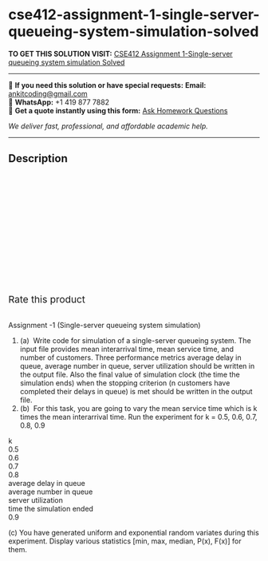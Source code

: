 # cse412-assignment-1-single-server-queueing-system-simulation-solved
**TO GET THIS SOLUTION VISIT:** [CSE412 Assignment 1-Single-server queueing system simulation Solved](https://www.ankitcodinghub.com/product/cse412-assignment-1-single-server-queueing-system-simulation-solved/)


---

📩 **If you need this solution or have special requests:** **Email:** ankitcoding@gmail.com  
📱 **WhatsApp:** +1 419 877 7882  
📄 **Get a quote instantly using this form:** [Ask Homework Questions](https://www.ankitcodinghub.com/services/ask-homework-questions/)

*We deliver fast, professional, and affordable academic help.*

---

<h2>Description</h2>



<div class="kk-star-ratings kksr-auto kksr-align-center kksr-valign-top" data-payload="{&quot;align&quot;:&quot;center&quot;,&quot;id&quot;:&quot;97489&quot;,&quot;slug&quot;:&quot;default&quot;,&quot;valign&quot;:&quot;top&quot;,&quot;ignore&quot;:&quot;&quot;,&quot;reference&quot;:&quot;auto&quot;,&quot;class&quot;:&quot;&quot;,&quot;count&quot;:&quot;0&quot;,&quot;legendonly&quot;:&quot;&quot;,&quot;readonly&quot;:&quot;&quot;,&quot;score&quot;:&quot;0&quot;,&quot;starsonly&quot;:&quot;&quot;,&quot;best&quot;:&quot;5&quot;,&quot;gap&quot;:&quot;4&quot;,&quot;greet&quot;:&quot;Rate this product&quot;,&quot;legend&quot;:&quot;0\/5 - (0 votes)&quot;,&quot;size&quot;:&quot;24&quot;,&quot;title&quot;:&quot;CSE412  Assignment 1-Single-server queueing system simulation Solved&quot;,&quot;width&quot;:&quot;0&quot;,&quot;_legend&quot;:&quot;{score}\/{best} - ({count} {votes})&quot;,&quot;font_factor&quot;:&quot;1.25&quot;}">

<div class="kksr-stars">

<div class="kksr-stars-inactive">
            <div class="kksr-star" data-star="1" style="padding-right: 4px">


<div class="kksr-icon" style="width: 24px; height: 24px;"></div>
        </div>
            <div class="kksr-star" data-star="2" style="padding-right: 4px">


<div class="kksr-icon" style="width: 24px; height: 24px;"></div>
        </div>
            <div class="kksr-star" data-star="3" style="padding-right: 4px">


<div class="kksr-icon" style="width: 24px; height: 24px;"></div>
        </div>
            <div class="kksr-star" data-star="4" style="padding-right: 4px">


<div class="kksr-icon" style="width: 24px; height: 24px;"></div>
        </div>
            <div class="kksr-star" data-star="5" style="padding-right: 4px">


<div class="kksr-icon" style="width: 24px; height: 24px;"></div>
        </div>
    </div>

<div class="kksr-stars-active" style="width: 0px;">
            <div class="kksr-star" style="padding-right: 4px">


<div class="kksr-icon" style="width: 24px; height: 24px;"></div>
        </div>
            <div class="kksr-star" style="padding-right: 4px">


<div class="kksr-icon" style="width: 24px; height: 24px;"></div>
        </div>
            <div class="kksr-star" style="padding-right: 4px">


<div class="kksr-icon" style="width: 24px; height: 24px;"></div>
        </div>
            <div class="kksr-star" style="padding-right: 4px">


<div class="kksr-icon" style="width: 24px; height: 24px;"></div>
        </div>
            <div class="kksr-star" style="padding-right: 4px">


<div class="kksr-icon" style="width: 24px; height: 24px;"></div>
        </div>
    </div>
</div>


<div class="kksr-legend" style="font-size: 19.2px;">
            <span class="kksr-muted">Rate this product</span>
    </div>
    </div>
<div class="page" title="Page 1">
<div class="layoutArea">
<div class="column">
&nbsp;

Assignment -1 (Single-server queueing system simulation)

<ol>
<li>(a) &nbsp;Write code for simulation of a single-server queueing system. The input file provides mean interarrival time, mean service time, and number of customers. Three performance metrics average delay in queue, average number in queue, server utilization should be written in the output file. Also the final value of simulation clock (the time the simulation ends) when the stopping criterion (n customers have completed their delays in queue) is met should be written in the output file.</li>
<li>(b) &nbsp;For this task, you are going to vary the mean service time which is k times the mean interarrival time. Run the experiment for k = 0.5, 0.6, 0.7, 0.8, 0.9</li>
</ol>
</div>
</div>
<div class="section">
<div class="layoutArea">
<div class="column">
k

</div>
</div>
<div class="layoutArea">
<div class="column">
0.5

</div>
</div>
<div class="layoutArea">
<div class="column">
0.6

</div>
</div>
<div class="layoutArea">
<div class="column">
0.7

</div>
</div>
<div class="layoutArea">
<div class="column">
0.8

</div>
</div>
<div class="layoutArea">
<div class="column">
average delay in queue

</div>
</div>
<div class="layoutArea">
<div class="column">
average number in queue

</div>
</div>
<div class="layoutArea">
<div class="column">
server utilization

</div>
</div>
<div class="layoutArea">
<div class="column">
time the simulation ended

</div>
</div>
</div>
<div class="layoutArea">
<div class="column">
0.9

(c) You have generated uniform and exponential random variates during this experiment. Display various statistics [min, max, median, P(x), F(x)] for them.

</div>
</div>
</div>
